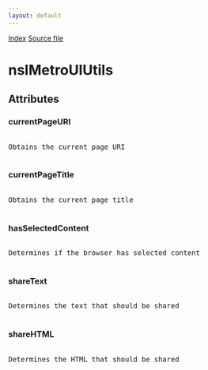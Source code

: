 ```yaml
---
layout: default
---
```

<div id='links'><a href="../index.html">Index</a>
<a href="http://dxr.mozilla.org/mozilla-central/source/widget/MetroUIUtils.idl">Source file</a>
</div>

# nsIMetroUIUtils #

## Attributes ##

### currentPageURI ###
<pre>  
Obtains the current page URI  
  
</pre>
### currentPageTitle ###
<pre>  
Obtains the current page title  
  
</pre>
### hasSelectedContent ###
<pre>  
Determines if the browser has selected content  
  
</pre>
### shareText ###
<pre>  
Determines the text that should be shared  
  
</pre>
### shareHTML ###
<pre>  
Determines the HTML that should be shared  
  
</pre>
